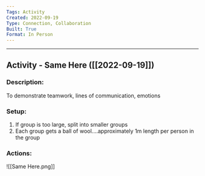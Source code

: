 ```yaml
---
Tags: Activity
Created: 2022-09-19
Type: Connection, Collaboration
Built: True
Format: In Person
---
```


--------------------------------------------------------------------------------
## Activity - Same Here ([[2022-09-19]])
### Description: 
To demonstrate teamwork, lines of communication, emotions

### Setup: 
1. If group is too large, split into smaller groups
2. Each group gets a ball of wool....approximately 1m length per person in the group

### Actions: 
![[Same Here.png]]
